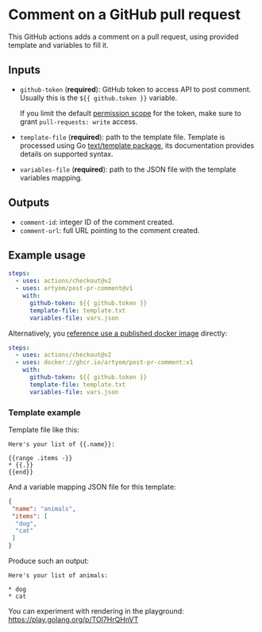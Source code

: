 # Comment on a GitHub pull request

This GitHub actions adds a comment on a pull request, using provided template and variables to fill it.

## Inputs

* `github-token` (**required**): GitHub token to access API to post comment. Usually this is the `${{ github.token }}` variable.

  If you limit the default [permission scope](https://docs.github.com/en/actions/reference/workflow-syntax-for-github-actions#permissions) for the token, make sure to grant `pull-requests: write` access.
* `template-file` (**required**): path to the template file. Template is processed using Go [text/template package](https://pkg.go.dev/text/template), its documentation provides details on supported syntax.
* `variables-file` (**required**): path to the JSON file with the template variables mapping.

## Outputs

* `comment-id`: integer ID of the comment created.
* `comment-url`: full URL pointing to the comment created.

## Example usage

```yaml
steps:
  - uses: actions/checkout@v2
  - uses: artyom/post-pr-comment@v1
    with:
      github-token: ${{ github.token }}
      template-file: template.txt
      variables-file: vars.json
```

Alternatively, you [reference use a published docker image][uses-doc] directly:

```yaml
steps:
  - uses: actions/checkout@v2
  - uses: docker://ghcr.io/artyom/post-pr-comment:v1
    with:
      github-token: ${{ github.token }}
      template-file: template.txt
      variables-file: vars.json
```

### Template example

Template file like this:

```text
Here's your list of {{.name}}:

{{range .items -}}
* {{.}}
{{end}}
```

And a variable mapping JSON file for this template:

```json
{
 "name": "animals",
 "items": [
  "dog",
  "cat"
 ]
}
```

Produce such an output:

```text
Here's your list of animals:

* dog
* cat
```

You can experiment with rendering in the playground: <https://play.golang.org/p/TOl7HrQHnVT>

[uses-doc]: https://docs.github.com/en/actions/reference/workflow-syntax-for-github-actions#jobsjob_idstepsuses
